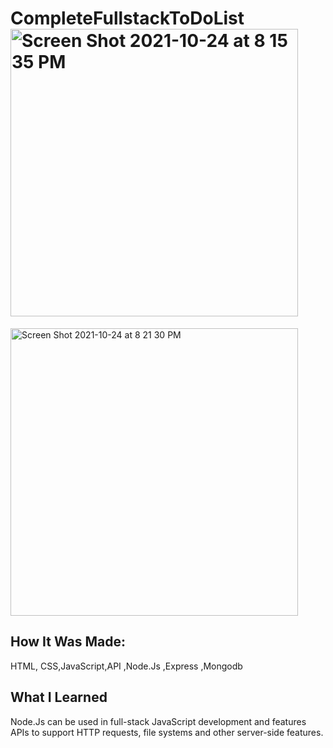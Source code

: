 # CompleteFullstackToDoList<img width="460" alt="Screen Shot 2021-10-24 at 8 15 35 PM" src="https://user-images.githubusercontent.com/78456343/138619834-2e998fe6-584a-45a2-a70a-2550589a9fcf.png">
<img width="460" alt="Screen Shot 2021-10-24 at 8 21 30 PM" src="https://user-images.githubusercontent.com/78456343/138619836-c2116d8e-3027-4211-93b9-40b4399292c1.png">

## How It Was Made:
HTML, CSS,JavaScript,API ,Node.Js ,Express ,Mongodb
## What I Learned
Node.Js can be used in full-stack JavaScript development and features APIs to support HTTP requests, file systems and other server-side features.
